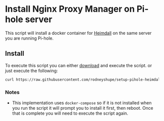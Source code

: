 # Install Nginx Proxy Manager on Pi-hole server

This script will install a docker container for [Heimdall](https://heimdall.site/) on the same server you are running Pi-hole.

## Install

To execute this script you can either [download](https://raw.githubusercontent.com/rodneyshupe/setup-pihole-heimdall/main/install.sh) and execute the script. or just execute the following:

```sh
curl https://raw.githubusercontent.com/rodneyshupe/setup-pihole-heimdall/main/install.sh | bash
```

### Notes

* This implementation uses `docker-compose` so if it is not installed when you run the script it will prompt you to install it first, then reboot.  Once that is complete you will need to execute the script again.
